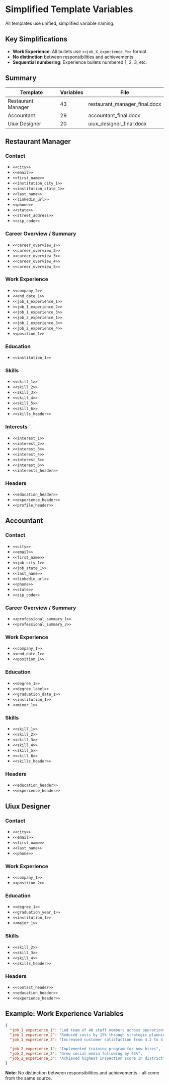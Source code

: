 # Simplified Template Variables

All templates use unified, simplified variable naming.

## Key Simplifications

- **Work Experience**: All bullets use `<<job_X_experience_Y>>` format
- **No distinction** between responsibilities and achievements
- **Sequential numbering**: Experience bullets numbered 1, 2, 3, etc.

## Summary

| Template | Variables | File |
|----------|-----------|------|
| Restaurant Manager | 43 | restaurant_manager_final.docx |
| Accountant | 29 | accountant_final.docx |
| Uiux Designer | 20 | uiux_designer_final.docx |

## Restaurant Manager

### Contact
- `<<city>>`
- `<<email>>`
- `<<first_name>>`
- `<<institution_city_1>>`
- `<<institution_state_1>>`
- `<<last_name>>`
- `<<linkedin_url>>`
- `<<phone>>`
- `<<state>>`
- `<<street_address>>`
- `<<zip_code>>`

### Career Overview / Summary
- `<<career_overview_1>>`
- `<<career_overview_2>>`
- `<<career_overview_3>>`
- `<<career_overview_4>>`
- `<<career_overview_5>>`

### Work Experience
- `<<company_2>>`
- `<<end_date_1>>`
- `<<job_1_experience_1>>`
- `<<job_1_experience_2>>`
- `<<job_1_experience_3>>`
- `<<job_2_experience_1>>`
- `<<job_2_experience_3>>`
- `<<job_2_experience_4>>`
- `<<position_1>>`

### Education
- `<<institution_1>>`

### Skills
- `<<skill_1>>`
- `<<skill_2>>`
- `<<skill_3>>`
- `<<skill_4>>`
- `<<skill_5>>`
- `<<skill_6>>`
- `<<skills_header>>`

### Interests
- `<<interest_1>>`
- `<<interest_2>>`
- `<<interest_3>>`
- `<<interest_4>>`
- `<<interest_5>>`
- `<<interest_6>>`
- `<<interests_header>>`

### Headers
- `<<education_header>>`
- `<<experience_header>>`
- `<<profile_header>>`


## Accountant

### Contact
- `<<city>>`
- `<<email>>`
- `<<first_name>>`
- `<<job_city_1>>`
- `<<job_state_1>>`
- `<<last_name>>`
- `<<linkedin_url>>`
- `<<phone>>`
- `<<state>>`
- `<<zip_code>>`

### Career Overview / Summary
- `<<professional_summary_1>>`
- `<<professional_summary_2>>`

### Work Experience
- `<<company_1>>`
- `<<end_date_1>>`
- `<<position_1>>`

### Education
- `<<degree_1>>`
- `<<degree_label>>`
- `<<graduation_date_1>>`
- `<<institution_1>>`
- `<<minor_1>>`

### Skills
- `<<skill_1>>`
- `<<skill_2>>`
- `<<skill_3>>`
- `<<skill_4>>`
- `<<skill_5>>`
- `<<skill_6>>`
- `<<skills_header>>`

### Headers
- `<<education_header>>`
- `<<experience_header>>`


## Uiux Designer

### Contact
- `<<city>>`
- `<<email>>`
- `<<first_name>>`
- `<<last_name>>`
- `<<phone>>`

### Work Experience
- `<<company_1>>`
- `<<position_2>>`

### Education
- `<<degree_1>>`
- `<<graduation_year_1>>`
- `<<institution_1>>`
- `<<major_1>>`

### Skills
- `<<skill_2>>`
- `<<skill_3>>`
- `<<skill_4>>`
- `<<skills_header>>`

### Headers
- `<<contact_header>>`
- `<<education_header>>`
- `<<experience_header>>`


## Example: Work Experience Variables

```json
{
  "job_1_experience_1": "Led team of 40 staff members across operations",
  "job_1_experience_2": "Reduced costs by 15% through strategic planning",
  "job_1_experience_3": "Increased customer satisfaction from 4.2 to 4.8 stars",
  
  "job_2_experience_1": "Implemented training program for new hires",
  "job_2_experience_2": "Grew social media following by 45%",
  "job_2_experience_3": "Achieved highest inspection score in district"
}
```

**Note**: No distinction between responsibilities and achievements - all come from the same source.
